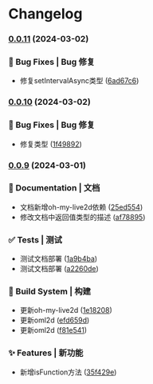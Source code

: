 # Changelog

### [0.0.11](https://github.com/loclink/tianjie/compare/v0.0.10...v0.0.11) (2024-03-02)


### 🐛 Bug Fixes | Bug 修复

* 修复setIntervalAsync类型 ([6ad67c6](https://github.com/loclink/tianjie/commit/6ad67c6f27b20206a62e17a0aa437d9d88ed0c7f))

### [0.0.10](https://github.com/loclink/tianjie/compare/v0.0.9...v0.0.10) (2024-03-02)


### 🐛 Bug Fixes | Bug 修复

* 修复类型 ([1f49892](https://github.com/loclink/tianjie/commit/1f4989263b4d5d0c35c11e2249510dd3962617bc))

### [0.0.9](https://github.com/loclink/tianjie/compare/v0.0.8...v0.0.9) (2024-03-01)


### 📝 Documentation | 文档

* 文档新增oh-my-live2d依赖 ([25ed554](https://github.com/loclink/tianjie/commit/25ed554213925213f7bb2543a034d4f9917058cb))
* 修改文档中返回值类型的描述 ([af78895](https://github.com/loclink/tianjie/commit/af78895bca8ae9463668c6d2f3aa0ece857ee71f))


### ✅ Tests | 测试

* 测试文档部署 ([1a9b4ba](https://github.com/loclink/tianjie/commit/1a9b4ba91af9d311eded5a8fc83c82a3abee5103))
* 测试文档部署 ([a2260de](https://github.com/loclink/tianjie/commit/a2260dec3f77e4ddecbd8379dca75ef1c2d26b1f))


### 👷‍ Build System | 构建

* 更新oh-my-live2d ([1e18208](https://github.com/loclink/tianjie/commit/1e18208a6899388839c78cc054bd88dfec7548a4))
* 更新oml2d ([efd659d](https://github.com/loclink/tianjie/commit/efd659dc51a3635a40689f4649c07f12a134ed02))
* 更新oml2d ([f81e541](https://github.com/loclink/tianjie/commit/f81e5417648c658347e258b07a1b30fd9d3de2d0))


### ✨ Features | 新功能

* 新增isFunction方法 ([35f429e](https://github.com/loclink/tianjie/commit/35f429e0998cd4545a6cd15ff73bab9064ed5e5d))